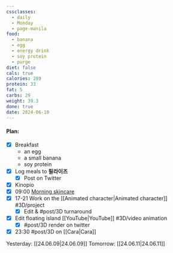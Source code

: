 ```yaml
---
cssclasses:
  - daily
  - Monday
  - page-manila
food:
  - banana
  - egg
  - energy drink
  - soy protein
  - purge
diet: false
cals: true
calories: 289
protein: 33
fat: 5
carbs: 29
weight: 39.3
done: true
date: 2024-06-10
---
```

#### Plan:
- [x] Breakfast
	- an egg
	- a small banana
	- soy protein
- [x] Log meals to **필라이즈**
	- [x] Post on Twitter
- [x] Kinopio
- [x] 09:00 [Morning skincare](AM.png)
- [x] 17-21 Work on the [[Animated character|Animated character]] #3D/project 
	- [x] Edit & #post/3D turnaround
- [x] Edit floating island [[YouTube|YouTube]] #3D/video animation
	- [x] #post/3D render on twitter
- [x] 23:30 #post/3D on [[Cara|Cara]]

Yesterday: [[24.06.09|24.06.09]]
Tomorrow: [[24.06.11|24.06.11]]